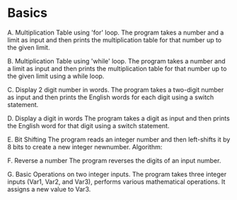 # Basics
A. Multiplication Table using 'for' loop.
The program takes a number and a limit as input and then prints the multiplication table for that number up to the given limit.

B. Multiplication Table using 'while' loop.
The program takes a number and a limit as input and then prints the multiplication table for that number up to the given limit using a while loop.

C. Display 2 digit number in words. The program takes a two-digit number as input and then prints the English words for each digit using a switch statement.

D. Display a digit in words
The program takes a digit as input and then prints the English word for that digit using a switch statement.

E. Bit Shifting
The program reads an integer number and then left-shifts it by 8 bits to create a new integer newnumber.
Algorithm:

F. Reverse a number
The program reverses the digits of an input number.

G. Basic Operations on two integer inputs. The program takes three integer inputs (Var1, Var2, and Var3), performs various mathematical operations.
It assigns a new value to Var3.
